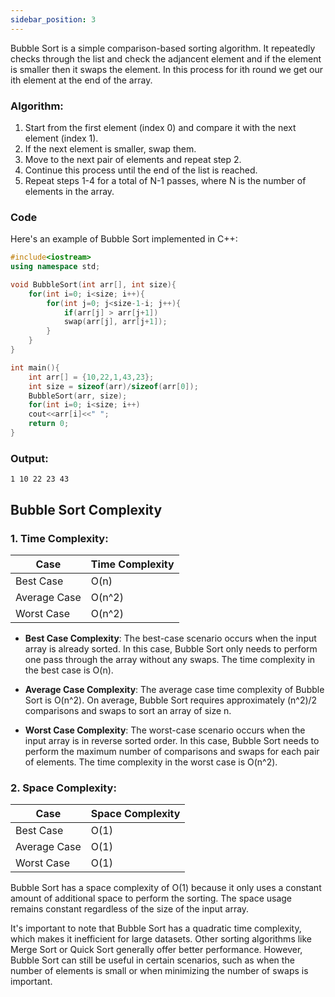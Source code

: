 ```yaml
---
sidebar_position: 3
---
```


Bubble Sort is a simple comparison-based sorting algorithm. It repeatedly checks through the list and check the adjancent element and if the element is smaller then it swaps the element. In this process for ith round we get our ith element at the end of the array.

### Algorithm:
1. Start from the first element (index 0) and compare it with the next element (index 1).
2. If the next element is smaller, swap them.
3. Move to the next pair of elements and repeat step 2.
4. Continue this process until the end of the list is reached.
5. Repeat steps 1-4 for a total of N-1 passes, where N is the number of elements in the array.

### Code
Here's an example of Bubble Sort implemented in C++:

```cpp title=c++
#include<iostream>
using namespace std;

void BubbleSort(int arr[], int size){
    for(int i=0; i<size; i++){
        for(int j=0; j<size-1-i; j++){
            if(arr[j] > arr[j+1])
            swap(arr[j], arr[j+1]);
        }
    }
}

int main(){
    int arr[] = {10,22,1,43,23};
    int size = sizeof(arr)/sizeof(arr[0]);
    BubbleSort(arr, size);
    for(int i=0; i<size; i++)
    cout<<arr[i]<<" ";
    return 0;
}
```

### Output:
```
1 10 22 23 43
```

## Bubble Sort Complexity
### 1. Time Complexity:

| Case        | Time Complexity |
|-------------|-----------------|
| Best Case   | O(n)            |
| Average Case| O(n^2)          |
| Worst Case  | O(n^2)          |

- **Best Case Complexity**: The best-case scenario occurs when the input array is already sorted. In this case, Bubble Sort only needs to perform one pass through the array without any swaps. The time complexity in the best case is O(n).

- **Average Case Complexity**: The average case time complexity of Bubble Sort is O(n^2). On average, Bubble Sort requires approximately (n^2)/2 comparisons and swaps to sort an array of size n.

- **Worst Case Complexity**: The worst-case scenario occurs when the input array is in reverse sorted order. In this case, Bubble Sort needs to perform the maximum number of comparisons and swaps for each pair of elements. The time complexity in the worst case is O(n^2).

### 2. Space Complexity:

| Case        | Space Complexity |
|-------------|------------------|
| Best Case   | O(1)             |
| Average Case| O(1)             |
| Worst Case  | O(1)             |

Bubble Sort has a space complexity of O(1) because it only uses a constant amount of additional space to perform the sorting. The space usage remains constant regardless of the size of the input array.

It's important to note that Bubble Sort has a quadratic time complexity, which makes it inefficient for large datasets. Other sorting algorithms like Merge Sort or Quick Sort generally offer better performance. However, Bubble Sort can still be useful in certain scenarios, such as when the number of elements is small or when minimizing the number of swaps is important.
